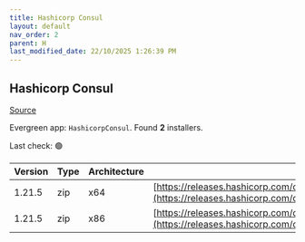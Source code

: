 ```yaml
---
title: Hashicorp Consul
layout: default
nav_order: 2
parent: H
last_modified_date: 22/10/2025 1:26:39 PM
---
```


## Hashicorp Consul

[Source](https://www.consul.io/)

Evergreen app: `HashicorpConsul`. Found **2** installers.

Last check: 🟢

| Version | Type | Architecture | URI                                                                                                                                                          |
| ------- | ---- | ------------ | ------------------------------------------------------------------------------------------------------------------------------------------------------------ |
| 1.21.5  | zip  | x64          | [https://releases.hashicorp.com/consul/1.21.5/consul_1.21.5_windows_amd64.zip](https://releases.hashicorp.com/consul/1.21.5/consul_1.21.5_windows_amd64.zip) |
| 1.21.5  | zip  | x86          | [https://releases.hashicorp.com/consul/1.21.5/consul_1.21.5_windows_386.zip](https://releases.hashicorp.com/consul/1.21.5/consul_1.21.5_windows_386.zip)     |
